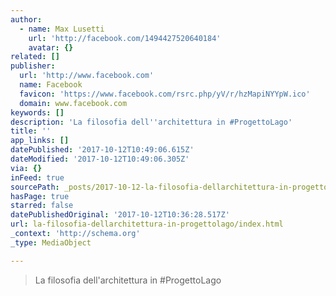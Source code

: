 ```yaml
---
author:
  - name: Max Lusetti
    url: 'http://facebook.com/1494427520640184'
    avatar: {}
related: []
publisher:
  url: 'http://www.facebook.com'
  name: Facebook
  favicon: 'https://www.facebook.com/rsrc.php/yV/r/hzMapiNYYpW.ico'
  domain: www.facebook.com
keywords: []
description: 'La filosofia dell''architettura in #ProgettoLago'
title: ''
app_links: []
datePublished: '2017-10-12T10:49:06.615Z'
dateModified: '2017-10-12T10:49:06.305Z'
via: {}
inFeed: true
sourcePath: _posts/2017-10-12-la-filosofia-dellarchitettura-in-progettolago.md
hasPage: true
starred: false
datePublishedOriginal: '2017-10-12T10:36:28.517Z'
url: la-filosofia-dellarchitettura-in-progettolago/index.html
_context: 'http://schema.org'
_type: MediaObject

---
```

> La filosofia dell'architettura in \#ProgettoLago
